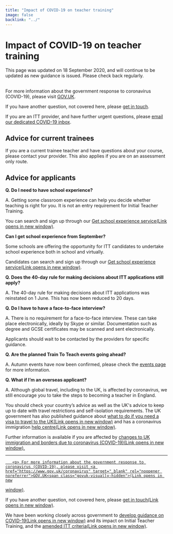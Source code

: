 ```yaml
---
title: "Impact of COVID-19 on teacher training"
image: false
backlink: "../"
---
```


<div class="content__right">

</div>

<div class="content__left">
    <h1>Impact of COVID-19 on teacher training</h1>
    <p class="content-alert">This page was updated on 18 September 2020, and will continue to be updated as new guidance is issued. Please check back regularly.</p>
    <p>
        <br/>
        For more information about the government response to coronavirus (COVID-19), please visit <a href="https://www.gov.uk/coronavirus">GOV.UK</a>.
    </p>
    <p>
        If you have another question, not covered here, please <a href="https://getintoteaching.education.gov.uk#talk-to-us" target="_blank" rel="noopener noreferrer">get in touch</a>.
    </p>
    <p>
        If you are an ITT provider, and have further urgent questions, please <a href="mailto:DfE.coronavirushelpline@education.gov.uk">email our dedicated COVID-19 inbox</a>.
    </p>
    
    
    
    
   <h2>Advice for current trainees</h2>
        <p>If you are a current trainee teacher and have questions about your course, please contact your provider. This also applies if you are on an assessment only route.</p>
        <h2>Advice for applicants</h2>
        <p><strong>Q. Do I need to have school experience?</strong></p>
        <p>A. Getting some classroom experience can help you decide whether teaching is right for you. It is not an entry requirement for Initial Teacher Training.</p>
<p>You can search and sign up through our <a href="https://schoolexperience.education.gov.uk/" target="_blank" rel="noopener noreferrer">Get school experience service<span class="govuk-visually-hidden">(Link opens in new
window)</span><i class="icon icon-external"></i></a>.</p>
<p><strong>Can I get school experience from September?</strong></p>
<p>Some schools are offering the opportunity for ITT candidates to undertake school experience both in school and virtually.</p>
<p>Candidates can search and sign up through our <a href="https://schoolexperience.education.gov.uk/" target="_blank" rel="noopener noreferrer">Get school experience service<span class="govuk-visually-hidden">(Link opens in new
window)</span><i class="icon icon-external"></i></a>.</p>
        <p><strong>Q. Does the 40-day rule for making decisions about ITT applications still apply?</strong></p>
        <p>A. The 40-day rule for making decisions about ITT applications was reinstated on 1 June. This has now been reduced to 20 days.</p>
        <p><strong>Q. Do I have to have a face-to-face interview?</strong></p>
        <p>A. There is no requirement for a face-to-face interview. These can take place electronically, ideally by Skype or similar. Documentation such as degree and GCSE certificates may be scanned and sent electronically.</p>
        <p>Applicants should wait to be contacted by the providers for specific guidance.</p>
       <p><strong>Q. Are the planned Train To Teach events going ahead?</strong></p>
       <p>A. Autumn events have now been confirmed, please check the <a href="events">events page</a> for more information.</p>
       <p><strong> Q. What if I’m an overseas applicant?</strong></p>
        <p>A. Although global travel, including to the UK, is affected by coronavirus, we still encourage you to take the steps to becoming a teacher in England.</p> 
        <p>You should check your country’s advice as well as the UK's advice to keep up to date with travel restrictions and self-isolation requirements. The UK government has also published guidance about <a href="https://www.gov.uk/guidance/coronavirus-covid-19-advice-for-uk-visa-applicants-and-temporary-uk-residents#outside-uk" target="_blank" rel="noopener noreferrer">what to do if you need a visa to travel to the UK<span class="govuk-visually-hidden">(Link opens in new
window)</span><i class="icon icon-external"></i></a> and has a coronavirus immigration <a href="https://www.gov.uk/guidance/coronavirus-covid-19-advice-for-uk-visa-applicants-and-temporary-uk-residents#helpline" target="_blank" rel="noopener noreferrer">help centre<span class="govuk-visually-hidden">(Link opens in new
window)</span><i class="icon icon-external"></i></a>.</p>
<p>Further information is available if you are affected by <a href="https://www.gov.uk/government/collections/coronavirus-covid-19-immigration-and-borders" target="_blank" rel="noopener noreferrer">changes to UK immigration and borders due to coronavirus (COVID-19)<span class="govuk-visually-hidden">(Link opens in new
window)</span><i class="icon icon-external"></i>.</p>
    
 ***
       <p> For more information about the government response to coronavirus (COVID-19), please visit <a href="https://www.gov.uk/coronavirus" target="_blank" rel="noopener noreferrer">GOV.UK<span class="govuk-visually-hidden">(Link opens in new
window)</span><i class="icon icon-external"></i></a>.</p>
        <p>If you have another question, not covered here, please <a href="https://getintoteaching.education.gov.uk#talk-to-us" target="_blank" rel="noopener noreferrer">get in touch<span class="govuk-visually-hidden">(Link opens in new
window)</span><i class="icon icon-external"></i></a>.</p>
        <p>We have been working closely across government to <a href="https://www.gov.uk/government/publications/coronavirus-covid-19-initial-teacher-training-itt" target="_blank" rel="noopener noreferrer">develop guidance on COVID-19<span class="govuk-visually-hidden">(Link opens in new
window)</span><i class="icon icon-external"></i></a> and its impact on Initial Teacher Training, and the <a href="https://www.gov.uk/government/publications/initial-teacher-training-criteria" target="_blank" rel="noopener noreferrer"> amended ITT criteria<span class="govuk-visually-hidden">(Link opens in new
window)</span><i class="icon icon-external"></i></a>.</p> 
    

</div>












